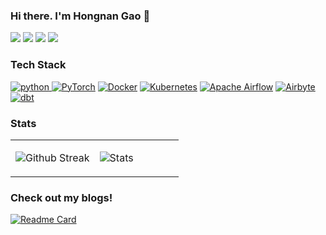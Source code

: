 <!-- Please don't remove this: Grab your social icons from https://github.com/carlsednaoui/gitsocial -->

### Hi there. I'm Hongnan Gao 👋

<!--
**gao-hongnan/gao-hongnan** is a ✨ _special_ ✨ repository because its `README.md` (this file) appears on your GitHub profile.
-->

[![](https://img.shields.io/badge/Email-ea4335?style=flat&logo=gmail&logoColor=ffffff)](mailto:hongnangao@gmail.com)
[![](https://img.shields.io/badge/LinkedIn-0a66C2?style=flat&logo=linkedin)](https://www.linkedin.com/in/gao-hongnan)
[![](https://img.shields.io/badge/Kaggle-003e54?style=flat&logo=kaggle)](https://www.kaggle.com/reighns)
[![](https://img.shields.io/badge/Blogger-FF5722?style=flat&logo=blogger&logoColor=white)](https://gao-hongnan.github.io/gaohn-dsa/)

### Tech Stack

<a href="https://www.python.org" target="_blank"> <img src="https://img.shields.io/badge/Python-14354C?style=for-the-badge&logo=python&logoColor=white" alt="python" /> </a>
<a href="https://pytorch.org/" target="_blank"> <img alt="PyTorch" src="https://img.shields.io/badge/PyTorch-%23EE4C2C.svg?style=for-the-badge&logo=PyTorch&logoColor=white" /></a>
<a href="https://www.docker.com/" target="_blank"> <img alt="Docker" src="https://img.shields.io/badge/docker-%230db7ed.svg?style=for-the-badge&logo=docker&logoColor=white"/></a>
<a href="https://kubernetes.io/" target="_blank"> <img alt="Kubernetes" src="https://img.shields.io/badge/kubernetes-%23326ce5.svg?style=for-the-badge&logo=kubernetes&logoColor=white"/></a>
<a href="https://airflow.apache.org/" target="_blank"> <img alt="Apache Airflow" src="https://img.shields.io/badge/Apache%20Airflow-%23017CEE.svg?style=for-the-badge&logo=apache-airflow&logoColor=white"/></a>
<a href="https://airbyte.io/" target="_blank"> <img alt="Airbyte" src="https://img.shields.io/badge/Airbyte-%230099CD.svg?style=for-the-badge&logo=Airbyte&logoColor=white"/></a>
<a href="https://www.getdbt.com/" target="_blank"> <img alt="dbt" src="https://img.shields.io/badge/dbt-%23F01F7A.svg?style=for-the-badge&logo=dbt&logoColor=white"/></a>

### Stats

<table width="100%">
<tr>
<td width="50%">

![Github Streak](https://github-readme-streak-stats.herokuapp.com/?user=gao-hongnan&theme=onedark)

</td>
<td width="50%">

![Stats](https://github-readme-stats.vercel.app/api?username=gao-hongnan&show_icons=true&theme=onedark)

</td>
</tr>
</table>


### Check out my blogs!

[![Readme Card](https://github-readme-stats.vercel.app/api/pin/?username=gao-hongnan&repo=gaohn-dsa&theme=radical)](https://gao-hongnan.github.io/gaohn-dsa/)
